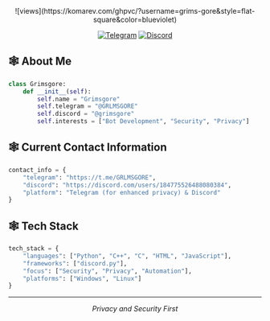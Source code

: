 <div align="center">
![views](https://komarev.com/ghpvc/?username=grims-gore&style=flat-square&color=blueviolet)

[![Telegram](https://img.shields.io/badge/Telegram-7289DA?style=flat-square&logo=telegram)](https://t.me/GRLMSGORE)
[![Discord](https://img.shields.io/badge/Discord-5865F2?style=flat-square&logo=discord)](https://discord.com/users/184775526488080384)

</div>

## 🕸️ About Me
```python
class Grimsgore:
    def __init__(self):
        self.name = "Grimsgore"
        self.telegram = "@GRLMSGORE"
        self.discord = "@grimsgore"
        self.interests = ["Bot Development", "Security", "Privacy"]
```

## 🕸️ Current Contact Information
```python
contact_info = {
    "telegram": "https://t.me/GRLMSGORE",
    "discord": "https://discord.com/users/184775526488080384",
    "platform": "Telegram (for enhanced privacy) & Discord"
}
```

## 🕸️ Tech Stack
```python
tech_stack = {
    "languages": ["Python", "C++", "C", "HTML", "JavaScript"],
    "frameworks": ["discord.py"],
    "focus": ["Security", "Privacy", "Automation"],
    "platforms": ["Windows", "Linux"]
}
```

---
<div align="center">
  <i>Privacy and Security First</i>
</div>
